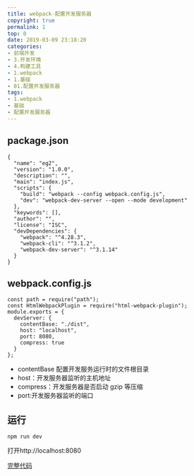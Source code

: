 ```yaml
---
title: webpack-配置开发服务器
copyright: true
permalink: 1
top: 0
date: 2019-03-09 23:18:20
categories:
- 前端开发
- 3.开发环境
- 4.构建工具
- 1.webpack
- 1.基础
- 01.配置开发服务器
tags:
- 1.webpack
- 基础
- 配置开发服务器
---
```


## package.json

```
{
  "name": "eg2",
  "version": "1.0.0",
  "description": "",
  "main": "index.js",
  "scripts": {
    "build": "webpack --config webpack.config.js",
    "dev": "webpack-dev-server --open --mode development"
  },
  "keywords": [],
  "author": "",
  "license": "ISC",
  "devDependencies": {
    "webpack": "^4.28.3",
    "webpack-cli": "^3.1.2",
    "webpack-dev-server": "^3.1.14"
  }
}
```

## webpack.config.js

```
const path = require("path");
const HtmlWebpackPlugin = require("html-webpack-plugin");
module.exports = {
  devServer: {
    contentBase: "./dist",
    host: "localhost",
    port: 8080,
    compress: true
  }
};
```

* contentBase 配置开发服务运行时的文件根目录
* host：开发服务器监听的主机地址
* compress：开发服务器是否启动 gzip 等压缩
* port:开发服务器监听的端口

## 运行

```
npm run dev
```

打开http://localhost:8080

[完整代码](https://github.com/zhoubichuan/frontend-note/tree/master/3.dev/3.scaffolding/1.webpack/1.base/1.server)
